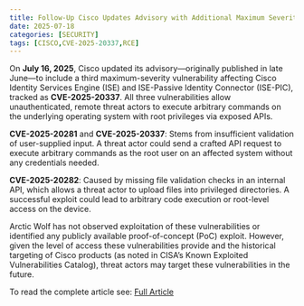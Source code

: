 ```yaml
---
title: Follow-Up Cisco Updates Advisory with Additional Maximum Severity Unauthenticated RCE in ISE and ISE-PIC (CVE-2025-20337)
date: 2025-07-18
categories: [SECURITY]
tags: [CISCO,CVE-2025-20337,RCE]
---
```


On **July 16, 2025**, Cisco updated its advisory—originally published in late June—to include a third maximum-severity vulnerability affecting Cisco Identity Services Engine (ISE) and ISE-Passive Identity Connector (ISE-PIC), tracked as **CVE-2025-20337**. All three vulnerabilities allow unauthenticated, remote threat actors to execute arbitrary commands on the underlying operating system with root privileges via exposed APIs.

**CVE-2025-20281** and **CVE-2025-20337**: Stems from insufficient validation of user-supplied input. A threat actor could send a crafted API request to execute arbitrary commands as the root user on an affected system without any credentials needed.

**CVE-2025-20282**: Caused by missing file validation checks in an internal API, which allows a threat actor to upload files into privileged directories. A successful exploit could lead to arbitrary code execution or root-level access on the device.

Arctic Wolf has not observed exploitation of these vulnerabilities or identified any publicly available proof-of-concept (PoC) exploit. However, given the level of access these vulnerabilities provide and the historical targeting of Cisco products (as noted in CISA’s Known Exploited Vulnerabilities Catalog), threat actors may target these vulnerabilities in the future.

To read the complete article see: [Full Article](https://arcticwolf.com/resources/blog/follow-up-cisco-updates-advisory-with-additional-maximum-severity-unauthenticated-rce-in-ise-and-ise-pic-cve-2025-20337/) 